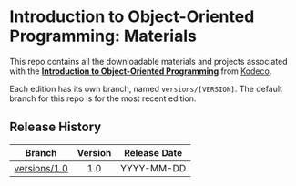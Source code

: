 # Introduction to Object-Oriented Programming: Materials

This repo contains all the downloadable materials and projects associated with the **[Introduction to Object-Oriented Programming](https://www.kodeco.com/library)** from [Kodeco](https://www.kodeco.com).

Each edition has its own branch, named `versions/[VERSION]`. The default branch for this repo is for the most recent edition.

## Release History

| Branch                                                                                  | Version | Release Date |
| --------------------------------------------------------------------------------------- |:-------:|:------------:|
| [versions/1.0](https://github.com/kodecocodes/m3-ioop-materials/tree/versions/1.0) | 1.0     | YYYY-MM-DD   |
